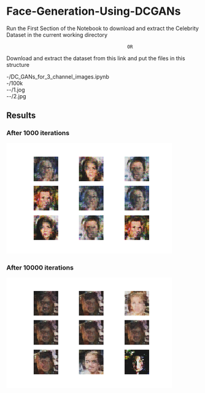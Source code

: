 # Face-Generation-Using-DCGANs

Run the First Section of the Notebook to download and extract the Celebrity Dataset in the current working directory

                                                OR

Download and extract the dataset from this link and put the files in this structure

  -/DC_GANs_for_3_channel_images.ipynb<br/>
  -/100k<br/>
  --/1.jog<br/>
  --/2.jpg

## Results

### After 1000 iterations                                                                     

![alt text](https://github.com/OverGeek/Face-Generation-Using-DCGANs/blob/master/1000.png)

### After 10000 iterations                                                                     

![alt text](https://github.com/OverGeek/Face-Generation-Using-DCGANs/blob/master/10000.png)
